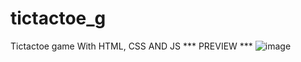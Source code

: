 # tictactoe_g
Tictactoe game With HTML, CSS AND JS
*** PREVIEW ***
![image](https://user-images.githubusercontent.com/61791293/177007643-27866f4a-da93-4d42-a3e1-942985a0f81a.png)
